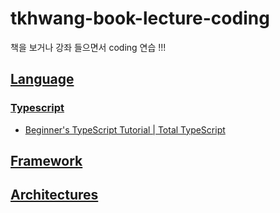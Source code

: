 # tkhwang-book-lecture-coding

책을 보거나 강좌 들으면서 coding 연습 !!!

## [Language](./language/)

### [Typescript](./language_framework/js-ts/ts/)

- [Beginner's TypeScript Tutorial | Total TypeScript](https://www.totaltypescript.com/tutorials/beginners-typescript)

## [Framework](./framework/)

## [Architectures](./architecture/)
